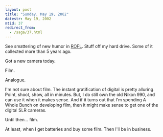 ```yaml
---
layout: post
title: "Sunday, May 19, 2002"
datestr: May 19, 2002
mtid: 37
redirect_from:
  - /saga/37.html
---
```


See smattering of new humor in <a href="/rofl/index.html">ROFL</a>. Stuff
off my hard drive. Some of it collected more than 5 years ago.

Got a new camera today.

Film.

Analogue.

I'm not sure about film. The instant gratification of digital is pretty alluring.
Point, shoot, show, all in minutes. But, I do still own the old Nikon 990, and
can use it when it makes sense. And if it turns out that I'm spending A Whole
Bunch on developing film, then it might make sense to get one of the digital
SLR cameras.

Until then... film.

At least, when I get batteries and buy some film. Then I'll be in business.
